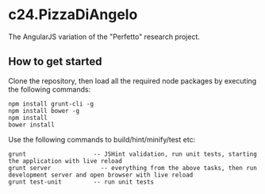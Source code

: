 # c24.PizzaDiAngelo

The AngularJS variation of the "Perfetto" research project.


## How to get started

Clone the repository, then load all the required node packages by executing the following commands:

    npm install grunt-cli -g
    npm install bower -g
	npm install
	bower install

Use the following commands to build/hint/minify/test etc:

	grunt                   -- JSHint validation, run unit tests, starting the application with live reload
	grunt server              -- everything from the above tasks, then run development server and open browser with live reload
	grunt test-unit         -- run unit tests
